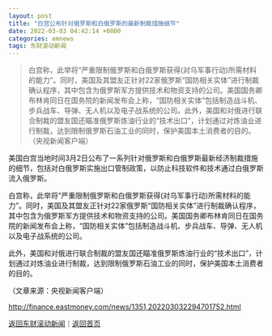 ```yaml
---
layout: post
title: "白宫公布针对俄罗斯和白俄罗斯的最新制裁措施细节"
date: 2022-03-03 04:42:14 +0800
categories: emnews
tags: 东财滚动新闻
---
```

> 白宫称，此举将“严重限制俄罗斯和白俄罗斯获得(对乌军事行动)所需材料的能力”。同时，美国及其盟友正针对22家俄罗斯“国防相关实体”进行制裁确认程序，其中包含为俄罗斯军方提供技术和物资支持的公司。美国国务卿布林肯同日在国务院的新闻发布会上称，“国防相关实体”包括制造战斗机、步兵战车、导弹、无人机以及电子战系统的公司。此外，美国和对俄进行联合制裁的盟友国还瞄准俄罗斯炼油行业的“技术出口”，计划通过对炼油业进行制裁，达到限制俄罗斯石油工业的同时，保护美国本土消费者的目的。（央视新闻客户端）

<p>美国白宫当地时间3月2日公布了一系列针对俄罗斯和白俄罗斯最新经济制裁措施的细节，包括对白俄罗斯实施出口管制政策，以防止科技软件和技术通过白俄罗斯流入俄罗斯。</p>
 <p>白宫称，此举将“严重限制俄罗斯和白俄罗斯获得(对乌军事行动)所需材料的能力”。同时，美国及其盟友正针对22家俄罗斯“国防相关实体”进行制裁确认程序，其中包含为俄罗斯军方提供技术和物资支持的公司。美国国务卿布林肯同日在国务院的新闻发布会上称，“国防相关实体”包括制造战斗机、步兵战车、导弹、无人机以及电子战系统的公司。</p>
 <p>此外，美国和对俄进行联合制裁的盟友国还瞄准俄罗斯炼油行业的“技术出口”，计划通过对炼油业进行制裁，达到限制俄罗斯石油工业的同时，保护美国本土消费者的目的。</p><p class="em_media">（文章来源：央视新闻客户端）</p>

<http://finance.eastmoney.com/news/1351,202203032294701752.html>

[返回东财滚动新闻](//finews.withounder.com/emnews/)｜[返回首页](//finews.withounder.com/)